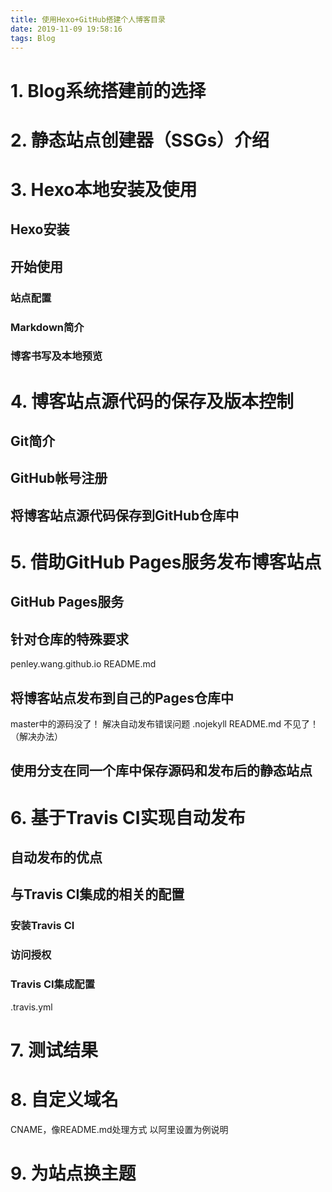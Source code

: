 ```yaml
---
title: 使用Hexo+GitHub搭建个人博客目录
date: 2019-11-09 19:58:16
tags: Blog
---
```


# 1. Blog系统搭建前的选择

# 2. 静态站点创建器（SSGs）介绍

# 3. Hexo本地安装及使用

## Hexo安装

## 开始使用

### 站点配置

### Markdown简介

### 博客书写及本地预览

# 4. 博客站点源代码的保存及版本控制

## Git简介

## GitHub帐号注册

## 将博客站点源代码保存到GitHub仓库中

# 5. 借助GitHub Pages服务发布博客站点

## GitHub Pages服务

## 针对仓库的特殊要求

penley.wang.github.io
README.md

## 将博客站点发布到自己的Pages仓库中

master中的源码没了！
解决自动发布错误问题 .nojekyll
README.md 不见了！ （解决办法）

## 使用分支在同一个库中保存源码和发布后的静态站点

# 6. 基于Travis CI实现自动发布

## 自动发布的优点

## 与Travis CI集成的相关的配置

### 安装Travis CI

### 访问授权

### Travis CI集成配置

.travis.yml

# 7. 测试结果

# 8. 自定义域名

CNAME，像README.md处理方式
以阿里设置为例说明

# 9. 为站点换主题





